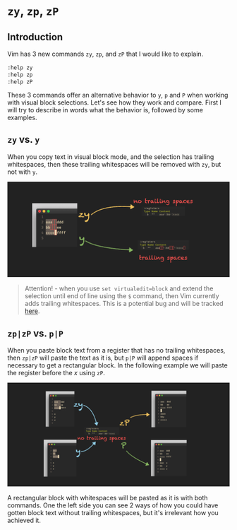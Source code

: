 # `zy`, `zp`, `zP`

## Introduction

Vim has 3 new commands `zy`, `zp`, and `zP` that I would like to explain.

    :help zy
    :help zp
    :help zP

These 3 commands offer an alternative behavior to `y`, `p` and `P` when working with visual block
selections. Let's see how they work and compare. First I will try to describe in words what the
behavior is, followed by some examples.

## `zy` vs. `y`

When you copy text in visual block mode, and the selection has trailing whitespaces, then these
trailing whitespaces will be removed with `zy`, but not with `y`.

![zy command](zy.png)

> Attention! - when you use `set virtualedit=block` and extend the selection until end of line using
> the `$` command, then Vim currently adds trailing whitespaces. This is a potential bug and will be
> tracked [here](https://github.com/vim/vim/issues/8495#issuecomment-872478138).

## `zp|zP` vs. `p|P`

When you paste block text from a register that has no trailing whitespaces, then `zp|zP` will paste
the text as it is, but `p|P` will append spaces if necessary to get a rectangular block.
In the following example we will paste the register before the *x* using `zP`.

![zp command](zp.png)

A rectangular block with whitespaces will be pasted as it is with both commands.
One the left side you can see 2 ways of how you could have gotten block text without trailing
whitespaces, but it's irrelevant how you achieved it.

